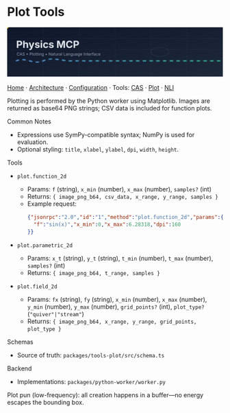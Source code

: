 # Plot Tools

<p align="center">
  <img src="../assets/header.svg" width="960" alt="Physics MCP banner" />
</p>

[Home](../../README.md) · [Architecture](../Architecture.md) · [Configuration](../Configuration.md) · Tools: [CAS](CAS.md) · [Plot](Plot.md) · [NLI](NLI.md)

Plotting is performed by the Python worker using Matplotlib. Images are returned as base64 PNG strings; CSV data is included for function plots.

Common Notes
- Expressions use SymPy-compatible syntax; NumPy is used for evaluation.
- Optional styling: `title`, `xlabel`, `ylabel`, `dpi`, `width`, `height`.

Tools
- `plot.function_2d`
  - Params: `f` (string), `x_min` (number), `x_max` (number), `samples?` (int)
  - Returns: `{ image_png_b64, csv_data, x_range, y_range, samples }`
  - Example request:
    ```json
    {"jsonrpc":"2.0","id":"1","method":"plot.function_2d","params":{
      "f":"sin(x)","x_min":0,"x_max":6.28318,"dpi":160
    }}
    ```

- `plot.parametric_2d`
  - Params: `x_t` (string), `y_t` (string), `t_min` (number), `t_max` (number), `samples?` (int)
  - Returns: `{ image_png_b64, t_range, samples }`

- `plot.field_2d`
  - Params: `fx` (string), `fy` (string), `x_min` (number), `x_max` (number), `y_min` (number), `y_max` (number), `grid_points?` (int), `plot_type?` (`"quiver"|"stream"`)
  - Returns: `{ image_png_b64, x_range, y_range, grid_points, plot_type }`

Schemas
- Source of truth: `packages/tools-plot/src/schema.ts`

Backend
- Implementations: `packages/python-worker/worker.py`

Plot pun (low-frequency): all creation happens in a buffer—no energy escapes the bounding box.
